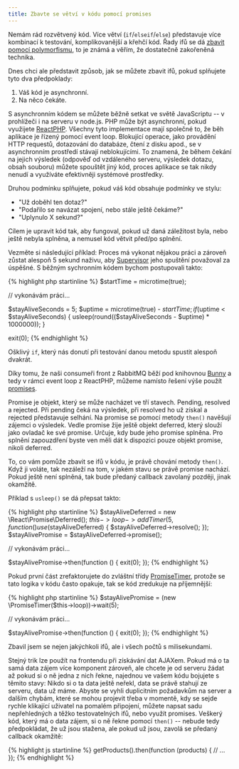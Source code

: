 ```yaml
---
title: Zbavte se větví v kódu pomocí promises
---
```


Nemám rád rozvětvený kód. Více větví (`if`/`elseif`/`else`) představuje více kombinací k testování, komplikovanější a křehčí kód. Řady ifů se dá [zbavit pomocí polymorfismu](https://sourcemaking.com/refactoring/replace-conditional-with-polymorphism), to je známá a věřím, že dostatečně zakořeněná technika.

Dnes chci ale představit způsob, jak se můžete zbavit ifů, pokud splňujete tyto dva předpoklady:

1. Váš kód je asynchronní.
2. Na něco čekáte.

S asynchronním kódem se můžete běžně setkat ve světě JavaScriptu -- v prohlížeči i na serveru v node.js. PHP může být asynchronní, pokud využijete [ReactPHP](http://reactphp.org/). Všechny tyto implementace mají společné to, že běh aplikace je řízený pomocí event loop. Blokující operace, jako provádění HTTP requestů, dotazování do databáze, čtení z disku apod., se v asynchronním prostředí stávají neblokujícími. To znamená, že během čekání na jejich výsledek (odpověď od vzdáleného serveru, výsledek dotazu, obsah souboru) můžete spouštět jiný kód, proces aplikace se tak nikdy nenudí a využíváte efektivněji systémové prostředky.

Druhou podmínku splňujete, pokud váš kód obsahuje podmínky ve stylu:

- "Už doběhl ten dotaz?"
- "Podařilo se navázat spojení, nebo stále ještě čekáme?"
- "Uplynulo X sekund?"

Cílem je upravit kód tak, aby fungoval, pokud už daná záležitost byla, nebo ještě nebyla splněna, a nemusel kód větvit před/po splnění.

Vezměte si následující příklad: Proces má vykonat nějakou práci a zároveň zůstat alespoň 5 sekund naživu, aby [Supervisor](http://supervisord.org/) jeho spuštění považoval za úspěšné. S běžným sychronním kódem bychom postupovali takto:

{% highlight php startinline %}
$startTime = microtime(true);

// vykonávám práci...

$stayAliveSeconds = 5;
$uptime = microtime(true) - $startTime;
if ($uptime < $stayAliveSeconds) {
	usleep(round(($stayAliveSeconds - $uptime) * 1000000));
}

exit(0);
{% endhighlight %}

Ošklivý `if`, který nás donutí při testování danou metodu spustit alespoň dvakrát.

Díky tomu, že naši consumeři front z RabbitMQ běží pod knihovnou [Bunny](https://github.com/jakubkulhan/bunny) a tedy v rámci event loop z ReactPHP, můžeme namísto řešení výše použít [promises](https://github.com/reactphp/promise).

Promise je objekt, který se může nacházet ve tří stavech. Pending, resolved a rejected. Při pending čeká na výsledek, při resolved ho už získal a rejected představuje selhání. Na promise se pomocí metody `then()` navěšují zájemci o výsledek. Vedle promise žije ještě objekt deferred, který slouží jako ovladač ke své promise. Určuje, kdy bude jeho promise splněna. Pro splnění zapouzdření byste ven měli dát k dispozici pouze objekt promise, nikoli deferred.

To, co vám pomůže zbavit se ifů v kódu, je právě chování metody `then()`. Když ji voláte, tak nezáleží na tom, v jakém stavu se právě promise nachází. Pokud ještě není splněná, tak bude předaný callback zavolaný později, jinak okamžitě.

Příklad s `usleep()` se dá přepsat takto:

{% highlight php startinline %}
$stayAliveDeferred = new \React\Promise\Deferred();
$this->loop->addTimer(5, function () use ($stayAliveDeferred) {
	$stayAliveDeferred->resolve();
});
$stayAlivePromise = $stayAliveDeferred->promise();

// vykonávám práci...

$stayAlivePromise->then(function () {
	exit(0);
});
{% endhighlight %}

Pokud první část zrefaktorujete do zvláštní třídy [PromiseTimer](https://gist.github.com/ondrejmirtes/ffd1be5be4062493c50a), protože se tato logika v kódu často opakuje, tak se kód zredukuje na příjemnější:

{% highlight php startinline %}
$stayAlivePromise = (new \PromiseTimer($this->loop))->wait(5);

// vykonávám práci...

$stayAlivePromise->then(function () {
	exit(0);
});
{% endhighlight %}

Zbavil jsem se nejen jakýchkoli ifů, ale i všech počtů s milisekundami.

Stejný trik lze použít na frontendu při získávání dat AJAXem. Pokud má o ta samá data zájem více komponent zároveň, ale chcete je od serveru žádat až pokud si o ně jedna z nich řekne, najednou ve vašem kódu bojujete s těmito stavy: Nikdo si o ta data ještě neřekl, data se právě stahují ze serveru, data už máme. Abyste se vyhli duplicitním požadavkům na server a dalším chybám, které se mohou projevit třeba v momentě, kdy se sejde rychle klikající uživatel na pomalém připojení, můžete napsat sadu nepřehledných a těžko testovatelných ifů, nebo využít promises. Veškerý kód, který má o data zájem, si o ně řekne pomocí `then()` -- nebude tedy předpokládat, že už jsou stažena, ale pokud už jsou, zavolá se předaný callback okamžitě:

{% highlight js startinline %}
getProducts().then(function (products) {
	// ...
});
{% endhighlight %}
